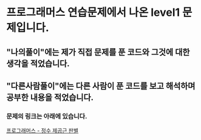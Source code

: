 # 프로그래머스 연습문제에서 나온 level1 문제입니다.
## "나의풀이"에는 제가 직접 문제를 푼 코드와 그것에 대한 생각을 적었습니다.
## "다른사람풀이"에는 다른 사람이 푼 코드를 보고 해석하며 공부한 내용을 적었습니다.
### 문제의 링크는 아래에 있습니다.
<a href="https://programmers.co.kr/learn/courses/30/lessons/12934" target="_blank">프로그래머스 - 정수 제곱근 판별</a>
